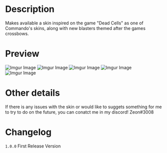 # Description #

Makes available a skin inspired on the game "Dead Cells" as one of Commando's skins, along with new blasters themed after the games crossbows.

# Preview #
![Imgur Image](http://i.imgur.com/GeLVx9N.jpg)
![Imgur Image](http://i.imgur.com/JOgnq5l.jpg)
![Imgur Image](http://i.imgur.com/mMZHVi2.jpg)
![Imgur Image](http://i.imgur.com/aDawM45.jpg)
![Imgur Image](http://i.imgur.com/9hWb13b.jpg)



# Other details #

If there is any issues with the skin or would like to suggets something for me to try to do on the future, you can conatct me in my discord! Zeon#3008

# Changelog #

`1.0.0` First Release Version